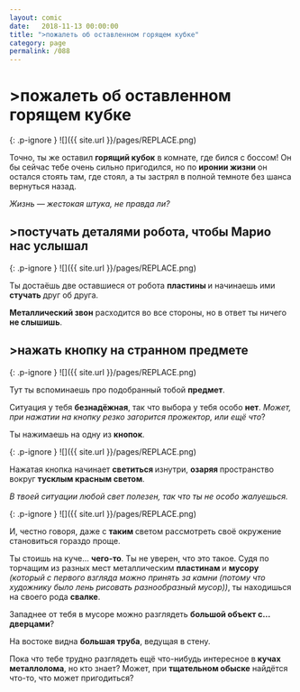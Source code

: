 ```yaml
---
layout: comic
date:   2018-11-13 00:00:00 
title: ">пожалеть об оставленном горящем кубке"
category: page
permalink: /088
---
```

# >пожалеть об оставленном горящем кубке

{: .p-ignore }
![]({{ site.url }}/pages/REPLACE.png)

Точно, ты же оставил <strong>горящий кубок</strong> в комнате, где бился с боссом! Он бы сейчас тебе очень сильно пригодился, но по <strong>иронии жизни</strong> он остался стоять там, где стоял, а ты застрял в полной темноте без шанса вернуться назад.

<em>Жизнь — жестокая штука, не правда ли?</em>

## >постучать деталями робота, чтобы Марио нас услышал

{: .p-ignore }
![]({{ site.url }}/pages/REPLACE.png)

Ты достаёшь две оставшиеся от робота <strong>пластины </strong>и начинаешь ими <strong>стучать </strong>друг об друга. 

<strong>Металлический звон</strong> расходится во все стороны, но в ответ ты ничего <strong>не слышишь</strong>.

## >нажать кнопку на странном предмете

{: .p-ignore }
![]({{ site.url }}/pages/REPLACE.png)

Тут ты вспоминаешь про подобранный тобой <strong>предмет</strong>.

Ситуация у тебя <strong>безнадёжная</strong>, так что выбора у тебя особо <strong>нет</strong>. <em>Может, при нажатии на кнопку резко загорится прожектор, или ещё что</em>?

Ты нажимаешь на одну из <strong>кнопок</strong>.

{: .p-ignore }
![]({{ site.url }}/pages/REPLACE.png)

Нажатая кнопка начинает <strong>светиться </strong>изнутри, <strong>озаряя </strong>пространство вокруг <strong>тусклым красным светом</strong>.

<em>В твоей ситуации любой свет полезен, так что ты не особо жалуешься.</em>

{: .p-ignore }
![]({{ site.url }}/pages/REPLACE.png)

И, честно говоря, даже с <strong>таким </strong>светом рассмотреть своё окружение становиться гораздо проще.

Ты стоишь на куче… <strong>чего-то</strong>. Ты не уверен, что это такое. Судя по торчащим из разных мест металлическим <strong>пластинам </strong>и <strong>мусору </strong><em>(который с первого взгляда можно принять за камни (потому что художнику было лень рисовать разнообразный мусор))</em>, ты находишься на своего рода <strong>свалке</strong>.

Западнее от тебя в мусоре можно разглядеть <strong>большой объект с… дверцами</strong>?

На востоке видна <strong>большая труба</strong>, ведущая в стену.

Пока что тебе трудно разглядеть ещё что-нибудь интересное в<strong> кучах металлолома</strong>, но кто знает? Может, при <strong>тщательном обыске</strong> найдётся что-то, что может пригодиться?
